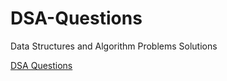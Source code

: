 # DSA-Questions
Data Structures and Algorithm Problems Solutions 

[DSA Questions](https://leetcode.com/progress/)
